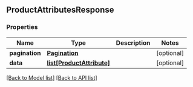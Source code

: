 ## ProductAttributesResponse

### Properties
Name | Type | Description | Notes
------------ | ------------- | ------------- | -------------
**pagination** | [**Pagination**](#Pagination) |  | [optional] 
**data** | [**list[ProductAttribute]**](#ProductAttribute) |  | [optional] 

[[Back to Model list]](#documentation-for-models) [[Back to API list]](#documentation-for-api-endpoints)


